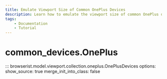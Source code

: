 ```yaml
---
title: Emulate Viewport Size of Common OnePlus Devices
description: Learn how to emulate the viewport size of common OnePlus devices in Browserist. Includes code examples for beginners and advanced users for web scraping and browser automation.
tags:
    - Documentation
    - Tutorial
---
```


# common_devices.OnePlus

::: browserist.model.viewport.collection.oneplus.OnePlusDevices
    options:
      show_source: true
      merge_init_into_class: false
